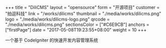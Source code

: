 +++
title = "DiliCMS"
layout = "opensource"
form = "开源项目"
customer = "拍逗科技"
link = "/works/dilicms"
thumbnail = "./media/works/dilicms.png"
logo = "./media/works/dilicms-logo.png"
qrcode = "./media/works/dilicms.png"
sectionsColor = ["#C6E9CB"]
anchors = ["firstPage"]
date = "2017-05-08T19:23:55+08:00"
weight = 10
+++

一个基于 CodeIgniter 的快速开发内容管理系统

